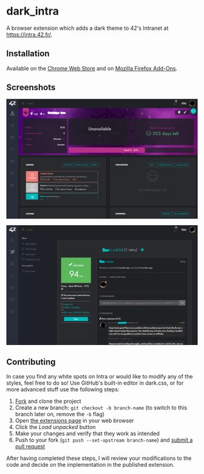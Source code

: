 # dark_intra
A browser extension which adds a dark theme to 42's Intranet at https://intra.42.fr/.

## Installation
Available on the [Chrome Web Store](https://chrome.google.com/webstore/detail/hmflgigeigiejaogcgamkecmlibcpdgo/) and on [Mozilla Firefox Add-Ons](https://addons.mozilla.org/firefox/addon/dark-theme-for-intra-42/).

## Screenshots
<p align="center">
  <img src="https://raw.githubusercontent.com/FreekBes/dark_intra/master/promo/screenshot-1.png">
</p>

<p align="center">
  <img src="https://raw.githubusercontent.com/FreekBes/dark_intra/master/promo/screenshot-2.png">
</p>

## Contributing
In case you find any white spots on Intra or would like to modify any of the styles, feel free to do so! Use GitHub's built-in editor in dark.css, or for more advanced stuff use the following steps:
1. [Fork](https://github.com/FreekBes/dark_intra/fork) and clone the project
2. Create a new branch: `git checkout -b branch-name` (to switch to this branch later on, remove the `-b` flag)
3. Open [the extensions page](chrome://extensions/) in your web browser
4. Click the *Load unpacked* button
5. Make your changes and verify that they work as intended
6. Push to your fork (`git push --set-upstream branch-name`) and [submit a pull request](https://github.com/FreekBes/dark_intra/compare)

After having completed these steps, I will review your modifications to the code and decide on the implementation in the published extension.
